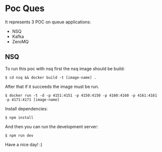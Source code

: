 # Poc Ques
It represents 3 POC on queue applications:

* NSQ
* Kafka
* ZeroMQ

## NSQ
To run this poc with nsq first the nsq image should be build:

```
$ cd nsq && docker build -t [image-name] .
```

After that if it succeeds the image must be run.

```
$ docker run -t -d -p 4151:4151 -p 4150:4150 -p 4160:4160 -p 4161:4161 -p 4171:4171 [image-name]
```

Install dependencies:

```
$ npm install
```

And then you can run the development server:

```
$ npm run dev
```

Have a nice day! :)